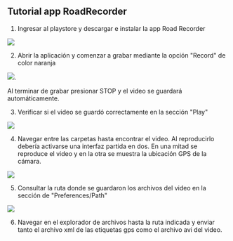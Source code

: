 ## Tutorial app RoadRecorder

1. Ingresar al playstore y descargar e instalar la app Road Recorder 

![](https://i.imgur.com/hqLvzBGl.jpg)


2. Abrir la aplicación y comenzar a grabar mediante la opción "Record" de color naranja

 ![](https://i.imgur.com/HglpwBSl.jpg). 

Al terminar de grabar presionar STOP y el video se guardará automáticamente.


3. Verificar si el video se guardó correctamente en la sección "Play" 

![](https://i.imgur.com/x7J3Hw5l.jpg)


4. Navegar entre las carpetas hasta encontrar el video. Al reproducirlo debería activarse una interfaz partida en dos. En una mitad se reproduce el video y en la otra se muestra la ubicación GPS de la cámara. 

![](https://i.imgur.com/wqMA6N5l.jpg)


5. Consultar la ruta donde se guardaron los archivos del video en la sección de "Preferences/Path" 

![](https://i.imgur.com/cU9kULOl.jpg)


6. Navegar en el explorador de archivos hasta la ruta indicada y enviar tanto el archivo xml de las etiquetas gps como el archivo avi del video.
